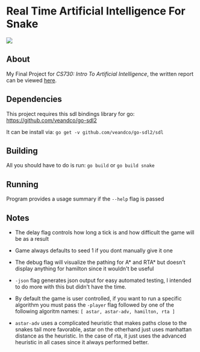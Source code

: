 # Real Time Artificial Intelligence For Snake

![](https://github.com/elarkham/Real-Time-Artificial-Intelligence-For-Snake/raw/master/screenshots/game.png)

## About
My Final Project for *CS730: Intro To Artificial Intelligence*, the written report can be viewed [here](https://github.com/elarkham/Real-Time-Artificial-Intelligence-For-Snake/raw/master/report/ai_final_report.pdf "here").

## Dependencies
 This project requires this sdl bindings library for go:
 https://github.com/veandco/go-sdl2

 It can be install via:
 `go get -v github.com/veandco/go-sdl2/sdl`

## Building
  All you should have to do is run:
   `go build` or  `go build snake`

## Running
  Program provides a usage summary if the `--help` flag is passed

## Notes
  - The delay flag controls how long a tick is and how difficult
    the game will be as a result

  - Game always defaults to seed 1 if you dont manually give it one

  - The debug flag will visualize the pathing for A\* and RTA\* but
    doesn't display anything for hamilton since it wouldn't be
    useful

  - `-json` flag generates json output for easy automated testing,
    I intended to do more with this but didn't have the time.

  - By default the game is user controlled, if you want to run
    a specific algorithm you must pass the `-player` flag
    followed by one of the following algoritm names:
    `[ astar, astar-adv, hamilton, rta ]`

  - `astar-adv` uses a complicated heuristic that makes paths close
    to the snakes tail more favorable, astar on the otherhand
    just uses manhattan distance as the heuristic. In the case of
    rta, it just uses the advanced heuristic in all cases since
    it always performed better.
